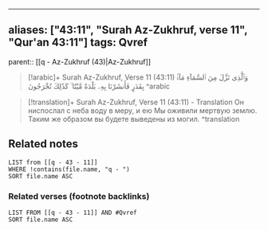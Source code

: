 
---
aliases: ["43:11", "Surah Az-Zukhruf, verse 11", "Qur'an 43:11"]
tags: Qvref
---

parent:: [[q - Az-Zukhruf (43)|Az-Zukhruf]]

> [!arabic]+ Surah Az-Zukhruf, Verse 11 (43:11)
> <span class="quran-arabic">وَٱلَّذِى نَزَّلَ مِنَ ٱلسَّمَآءِ مَآءًۢ بِقَدَرٍ فَأَنشَرْنَا بِهِۦ بَلْدَةً مَّيْتًا ۚ كَذَٰلِكَ تُخْرَجُونَ</span>
^arabic

> [!translation]+ Surah Az-Zukhruf, Verse 11 (43:11) - Translation
> Он ниспослал с неба воду в меру, и ею Мы оживили мертвую землю. Таким же образом вы будете выведены из могил.
^translation



## Related notes
```dataview
LIST from [[q - 43 - 11]]
WHERE !contains(file.name, "q - ")
SORT file.name ASC
```

### Related verses (footnote backlinks)
```dataview
LIST FROM [[q - 43 - 11]] AND #Qvref
SORT file.name ASC
```

